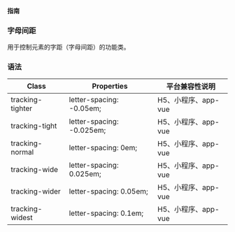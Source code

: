 #### <span class="text-lg text-gray-500 font-normal">指南</span>

<div class="w-screen"></div>

### 字母间距
<a-typography-text>
    用于控制元素的字距（字母间距）的功能类。
</a-typography-text>

<CssPrefix />

### 语法
| Class | Properties | 平台兼容性说明
| --- | --- | ---
| <a-link status="success">tracking-tighter</a-link> | <a-link>letter-spacing: -0.05em;</a-link><br/> | H5、小程序、app-vue
| <a-link status="success">tracking-tight</a-link> | <a-link>letter-spacing: -0.025em;</a-link><br/> | H5、小程序、app-vue
| <a-link status="success">tracking-normal</a-link> | <a-link>letter-spacing: 0em;</a-link><br/> | H5、小程序、app-vue
| <a-link status="success">tracking-wide</a-link> | <a-link>letter-spacing: 0.025em;</a-link><br/> | H5、小程序、app-vue
| <a-link status="success">tracking-wider</a-link> | <a-link>letter-spacing: 0.05em;</a-link><br/> | H5、小程序、app-vue
| <a-link status="success">tracking-widest</a-link> | <a-link>letter-spacing: 0.1em;</a-link><br/> | H5、小程序、app-vue
